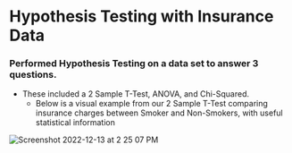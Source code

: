 # Hypothesis Testing with Insurance Data
 
### Performed Hypothesis Testing on a data set to answer 3 questions. 
- These included a 2 Sample T-Test, ANOVA, and Chi-Squared.
  - Below is a visual example from our 2 Sample T-Test comparing insurance charges between Smoker and Non-Smokers, with useful statistical information
 
 ![Screenshot 2022-12-13 at 2 25 07 PM](https://user-images.githubusercontent.com/109368648/207448604-28938df2-0a38-478e-ac2d-dd4ab13ec2ca.png)
